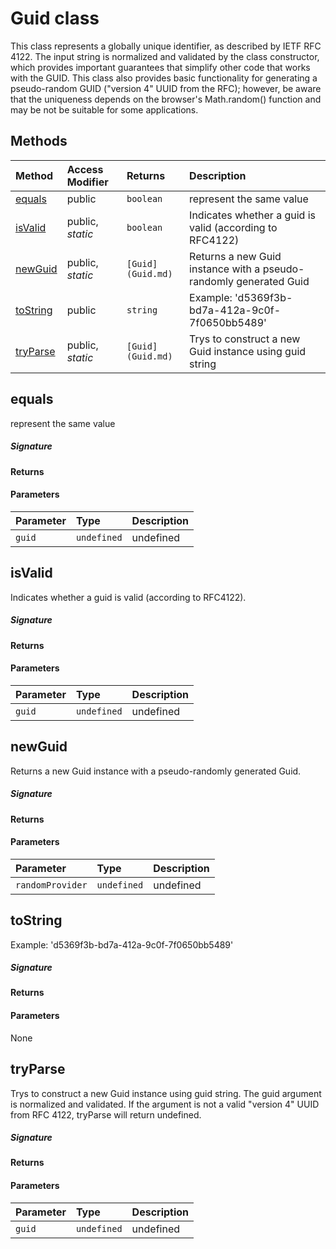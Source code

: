 # Guid class

This class represents a globally unique identifier, as described by 
IETF RFC 4122. The input string is normalized and validated by the class 
constructor, which provides important guarantees that simplify other code 
that works with the GUID. This class also provides basic functionality 
for generating a pseudo-random GUID ("version 4" UUID from the RFC); 
however, be aware that the uniqueness depends on the browser's 
Math.random() function and may be not be suitable for some applications. 






## Methods

| Method	   | Access Modifier | Returns	| Description|
|:-------------|:----|:-------|:-----------|
|[equals](#equals)     | public | `boolean` | represent the same value |
|[isValid](#isvalid)     | public, _static_ | `boolean` | Indicates whether a guid is valid (according to RFC4122) |
|[newGuid](#newguid)     | public, _static_ | `[Guid](Guid.md)` | Returns a new Guid instance with a pseudo-randomly generated Guid |
|[toString](#tostring)     | public | `string` | Example: 'd5369f3b-bd7a-412a-9c0f-7f0650bb5489' |
|[tryParse](#tryparse)     | public, _static_ | `[Guid](Guid.md)` | Trys to construct a new Guid instance using guid string |




## equals

represent the same value

##### Signature

#### Returns

#### Parameters


| Parameter	   | Type    | Description |
|:-------------|:---------------|:------------|
| `guid`    | `undefined` | undefined |


## isValid

Indicates whether a guid is valid (according to RFC4122). 


##### Signature

#### Returns

#### Parameters


| Parameter	   | Type    | Description |
|:-------------|:---------------|:------------|
| `guid`    | `undefined` | undefined |


## newGuid

Returns a new Guid instance with a pseudo-randomly generated Guid. 


##### Signature

#### Returns

#### Parameters


| Parameter	   | Type    | Description |
|:-------------|:---------------|:------------|
| `randomProvider`    | `undefined` | undefined |


## toString

Example: 'd5369f3b-bd7a-412a-9c0f-7f0650bb5489'

##### Signature

#### Returns

#### Parameters
None


## tryParse

Trys to construct a new Guid instance using guid string. The guid argument 
is normalized and validated. If the argument is not a valid "version 4" UUID from 
RFC 4122, tryParse will return undefined. 


##### Signature

#### Returns

#### Parameters


| Parameter	   | Type    | Description |
|:-------------|:---------------|:------------|
| `guid`    | `undefined` | undefined |

